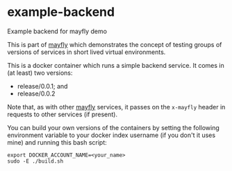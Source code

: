 example-backend
===============

Example backend for mayfly demo

This is part of [mayfly](https://github.com/bewt85/mayfly) which demonstrates the 
concept of testing groups of versions of services in short lived virtual environments.

This is a docker container which runs a simple backend service.  It comes in (at least)
two versions:

- release/0.0.1; and
- release/0.0.2

Note that, as with other [mayfly](https://github.com/bewt85/mayfly) services, it passes on
the `x-mayfly` header in requests to other services (if present).

You can build your own versions of the containers by setting the following environment variable 
to your docker index username (if you don't it uses mine) and running this bash script:

```
export DOCKER_ACCOUNT_NAME=<your_name>
sudo -E ./build.sh
```
